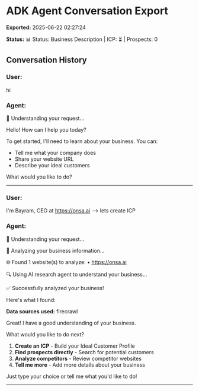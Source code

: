 # ADK Agent Conversation Export

**Exported:** 2025-06-22 02:27:24

**Status:** 📊 Status: Business Description | ICP: ⏳ | Prospects: 0

## Conversation History

### User:
hi

### Agent:
🤔 Understanding your request...

Hello! How can I help you today?

To get started, I'll need to learn about your business. You can:
- Tell me what your company does
- Share your website URL
- Describe your ideal customers

What would you like to do?

---

### User:
I'm Bayram, CEO at https://onsa.ai --> lets create ICP

### Agent:
🤔 Understanding your request...

📝 Analyzing your business information...

🌐 Found 1 website(s) to analyze:
   • https://onsa.ai

🔍 Using AI research agent to understand your business...

✅ Successfully analyzed your business!

Here's what I found:


**Data sources used:** firecrawl


Great! I have a good understanding of your business.

What would you like to do next?

1. **Create an ICP** - Build your Ideal Customer Profile
2. **Find prospects directly** - Search for potential customers
3. **Analyze competitors** - Review competitor websites
4. **Tell me more** - Add more details about your business

Just type your choice or tell me what you'd like to do!

---

